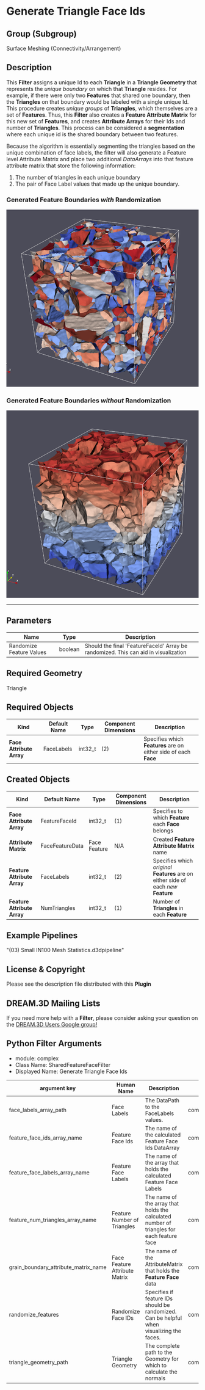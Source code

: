 Generate Triangle Face Ids
============

## Group (Subgroup)

Surface Meshing (Connectivity/Arrangement)

## Description

This **Filter** assigns a unique Id to each **Triangle** in a **Triangle Geometry** that represents the _unique
boundary_ on which that **Triangle** resides. For example, if there were only two **Features** that shared one boundary,
then the **Triangles** on that boundary would be labeled with a single unique Id. This procedure creates _unique groups_
of **Triangles**, which themselves are a set of **Features**. Thus, this **Filter** also creates a **Feature Attribute
Matrix** for this new set of **Features**, and creates **Attribute Arrays** for their Ids and number of **Triangles**. This
process can be considered a **segmentation** where each unique id is the shared boundary between two features. 

Because the algorithm is essentially segmenting the triangles based on the unique combination of face labels, the filter will
also generate a Feature level Attribute Matrix and place two additional *DataArrays* into that feature attribute matrix
that store the following information: 
    
1. The number of triangles in each unique boundary
2. The pair of Face Label values that made up the unique boundary.

### Generated Feature Boundaries _with_ Randomization

![Example Surface Mesh Coloring By Feature Face Id](Images/SharedFeaturFace_1.png)

### Generated Feature Boundaries _without_ Randomization

![Example Surface Mesh Coloring By Feature Face Id](Images/SharedFeaturFace_2.png)

---------------

## Parameters ##

| Name                     | Type    | Description                                                                         |
|--------------------------|---------|-------------------------------------------------------------------------------------|
| Randomize Feature Values | boolean | Should the final 'FeatureFaceId' Array be randomized. This can aid in visualization |

## Required Geometry

Triangle

## Required Objects

| Kind                     | Default Name | Type    | Component Dimensions | Description                                                      |
|--------------------------|--------------|---------|----------------------|------------------------------------------------------------------|
| **Face Attribute Array** | FaceLabels   | int32_t | (2)                  | Specifies which **Features** are on either side of each **Face** |

## Created Objects

| Kind                        | Default Name    | Type         | Component Dimensions | Description                                                                          |
|-----------------------------|-----------------|--------------|----------------------|--------------------------------------------------------------------------------------|
| **Face Attribute Array**    | FeatureFaceId   | int32_t      | (1)                  | Specifies to which **Feature** each **Face** belongs                                 |
| **Attribute Matrix**        | FaceFeatureData | Face Feature | N/A                  | Created **Feature Attribute Matrix** name                                            |
| **Feature Attribute Array** | FaceLabels      | int32_t      | (2)                  | Specifies which _original_ **Features** are on either side of each _new_ **Feature** |
| **Feature Attribute Array** | NumTriangles    | int32_t      | (1)                  | Number of **Triangles** in each **Feature**                                          |

## Example Pipelines

"(03) Small IN100 Mesh Statistics.d3dpipeline"

## License & Copyright

Please see the description file distributed with this **Plugin**

## DREAM.3D Mailing Lists

If you need more help with a **Filter**, please consider asking your question on
the [DREAM.3D Users Google group!](https://groups.google.com/forum/?hl=en#!forum/dream3d-users)




## Python Filter Arguments

+ module: complex
+ Class Name: SharedFeatureFaceFilter
+ Displayed Name: Generate Triangle Face Ids

| argument key | Human Name | Description | Parameter Type |
|--------------|------------|-------------|----------------|
| face_labels_array_path | Face Labels | The DataPath to the FaceLabels values. | complex.ArraySelectionParameter |
| feature_face_ids_array_name | Feature Face Ids | The name of the calculated Feature Face Ids DataArray | complex.DataObjectNameParameter |
| feature_face_labels_array_name | Feature Face Labels | The name of the array that holds the calculated Feature Face Labels | complex.DataObjectNameParameter |
| feature_num_triangles_array_name | Feature Number of Triangles | The name of the array that holds the calculated number of triangles for each feature face | complex.DataObjectNameParameter |
| grain_boundary_attribute_matrix_name | Face Feature Attribute Matrix | The name of the AttributeMatrix that holds the **Feature Face** data | complex.DataObjectNameParameter |
| randomize_features | Randomize Face IDs | Specifies if feature IDs should be randomized. Can be helpful when visualizing the faces. | complex.BoolParameter |
| triangle_geometry_path | Triangle Geometry | The complete path to the Geometry for which to calculate the normals | complex.GeometrySelectionParameter |

